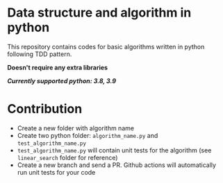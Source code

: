 # Data structure and algorithm in python

This repository contains codes for basic algorithms written in python following TDD pattern.

**Doesn't require any extra libraries**

***Currently supported python: 3.8, 3.9***

# Contribution

- Create a new folder with algorithm name
- Create two python folder: `algorithm_name.py` and `test_algorithm_name.py`
- `test_algorithm_name.py` will contain unit tests for the algorithm (see `linear_search` folder for reference)
- Create a new branch and send a PR. Github actions will automatically run unit tests for your code